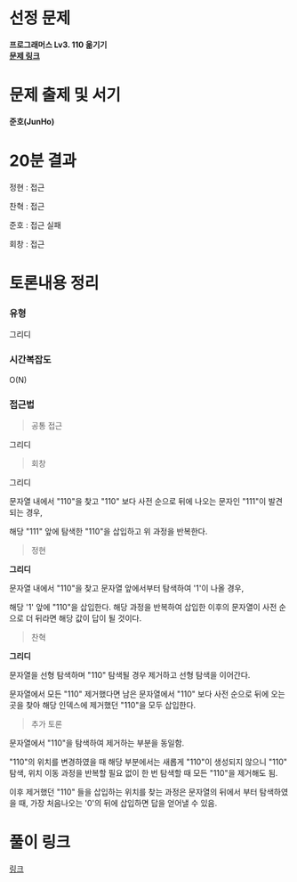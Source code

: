 # 선정 문제
<b> 프로그래머스 Lv3. 110 옮기기 </b>
<br>
<b> [문제 링크](https://school.programmers.co.kr/learn/courses/30/lessons/77886) </b>

# 문제 출제 및 서기
<b> 준호(JunHo) </b>

# 20분 결과
<p> 정현 : 접근 </p>
<p> 찬혁 : 접근 </p>
<p> 준호 : 접근 실패 </p>
<p> 회창 : 접근 </p>

# 토론내용 정리
### 유형
<P> 그리디 </P>

### 시간복잡도
<p> O(N) </p>



### 접근법

> 공통 접근
<p> 그리디 </p>

> 회창

<p> 그리디 </p>
<p> 문자열 내에서 "110"을 찾고 "110" 보다 사전 순으로 뒤에 나오는 문자인 "111"이 발견되는 경우, </p>
<p> 해당 "111" 앞에 탐색한 "110"을 삽입하고 위 과정을 반복한다. </p>


> 정현

<b> 그리디 </b>

<p> 문자열 내에서 "110"을 찾고 문자열 앞에서부터 탐색하여 '1'이 나올 경우, </p>
<p> 해당 '1' 앞에 "110"을 삽입한다. 해당 과정을 반복하여 삽입한 이후의 문자열이 사전 순으로 더 뒤라면 해당 값이 답이 될 것이다. </p>

> 찬혁

<b> 그리디 </b>

<p> 문자열을 선형 탐색하며 "110" 탐색될 경우 제거하고 선형 탐색을 이어간다. </p>
<p> 문자열에서 모든 "110" 제거했다면 남은 문자열에서 "110" 보다 사전 순으로 뒤에 오는 곳을 찾아 해당 인덱스에 제거했던 "110"을 모두 삽입한다. </p>

> 추가 토론

<p> 문자열에서 "110"을 탐색하여 제거하는 부분을 동일함. </p>

<p> "110"의 위치를 변경하였을 때 해당 부분에서는 새롭게 "110"이 생성되지 않으니 
"110" 탐색, 위치 이동 과정을 반복할 필요 없이 한 번 탐색할 때 모든 "110"을 제거해도 됨.
</p>

<p>
이후 제거했던 "110" 들을 삽입하는 위치를 찾는 과정은 문자열의 뒤에서 부터 탐색하였을 때, 가장 처음나오는 '0'의 뒤에 삽입하면 답을 얻어낼 수 있음.
</p>




# 풀이 링크

<a href="https://github.com/The-Four-Error-Pickers/Algorithm-Study/tree/main/Private%20Solve/77886.%20110%20%EC%98%AE%EA%B8%B0%EA%B8%B0">링크</a>
